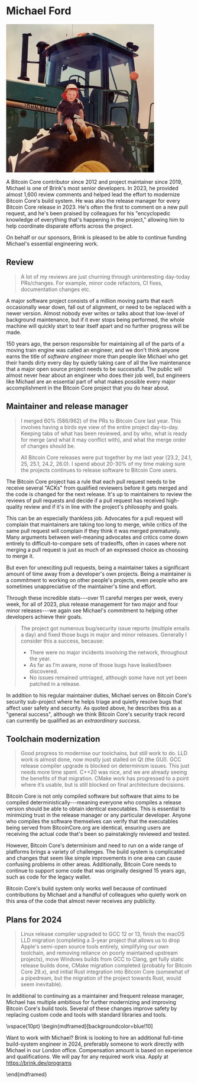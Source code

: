 # Michael Ford

![](img/michael-ford.jpg)

A Bitcoin Core contributor since 2012 and project maintainer since
2019, Michael is one of Brink's most senior developers.  In 2023, he
provided almost 1,600 review comments and helped lead the effort to
modernize Bitcoin Core's build system.  He was also the release manager
for every Bitcoin Core release in 2023.  He's often the first to comment
on a new pull request, and he's been praised by colleagues for his
"encyclopedic knowledge of everything that's happening in the project,"
allowing him to help coordinate disparate efforts across the project.

On behalf or our sponsors, Brink is pleased to be able to continue
funding Michael's essential engineering work.

## Review

> A lot of my reviews are just churning through uninteresting day-today
> PRs/changes. For example, minor code refactors, CI fixes,
> documentation changes etc.

A major software project consists of a million moving parts that each
occasionally wear down, fall out of alignment, or need to be replaced
with a newer version.  Almost nobody ever writes or talks about that
low-level of background maintenance, but if it ever stops being
performed, the whole machine will quickly start to tear itself apart and
no further progress will be made.

150 years ago, the person responsible for maintaining all of the parts
of a moving train engine was called an engineer, and we don't think
anyone earns the title of _software engineer_ more than people like
Michael who get their hands dirty every day by quietly taking care of
all the live maintenance that a major open source project needs to be
successful.  The public will almost never hear about an engineer who
does their job well, but engineers like Michael are an essential part of
what makes possible every major accomplishment in the Bitcoin Core
project that you do hear about.

## Maintainer and release manager

> I merged 60% (586/962) of the PRs to Bitcoin Core last year. This
> involves having a birds eye view of the entire project day-to-day.
> Keeping tabs of what has been reviewed, and by who, what is ready for
> merge (and what it may conflict with), and what the merge order of
> changes should be.
>
> All Bitcoin Core releases were put together by me last year (23.2,
> 24.1, 25, 25.1, 24.2, 26.0). I spend about 20-30% of my time making
> sure the projects continues to release software to Bitcoin Core users.

The Bitcoin Core project has a rule that each pull request needs to be
receive several "ACKs" from qualified reviewers before it gets merged
and the code is changed for the next release.  It's up to maintainers to
review the reviews of pull requests and decide if a pull request has
received high-quality review and if it's in line with the project's
philosophy and goals.

This can be an especially thankless job.  Advocates for a pull request
will complain that maintainers are taking too long to merge, while
critics of the same pull request will complain if they think it was
merged prematurely.  Many arguments between well-meaning advocates and
critics come down entirely to difficult-to-compare sets of tradeoffs,
often in cases where not merging a pull request is just as much of an
expressed choice as choosing to merge it.

But even for unexciting pull requests, being a maintainer takes a
significant amount of time away from a developer's own projects.  Being
a maintainer is a commitment to working on other people's projects, even
people who are sometimes unappreciative of the maintainer's time and
effort.

Through these incredible stats---over 11 careful merges per week, every
week, for all of 2023, plus release management for two major and four
minor releases---we again see Michael's commitment to helping other
developers achieve their goals.

> The project got numerous bug/security issue reports (multiple emails a
> day) and fixed those bugs in major and minor releases. Generally I
> consider this a success, because:
>
> - There were no major incidents involving the network, throughout the
>   year.
> - As far as I’m aware, none of those bugs have leaked/been discovered.
> - No issues remained untriaged, although some have not yet been
>   patched in a release.

In addition to his regular maintainer duties, Michael serves on Bitcoin
Core's security sub-project where he helps triage and quietly resolve
bugs that affect user safety and security.  As quoted above, he describes
this as a "general success", although we think Bitcoin Core's security
track record can currently be qualified as an _extraordinary success_.

## Toolchain modernization

> Good progress to modernise our toolchains, but still work to do.  LLD
> work is almost done, now mostly just stalled on Qt (the GUI).  GCC
> release compiler upgrade is blocked on determinism issues. This just
> needs more time spent.  C++20 was nice, and we are already seeing the
> benefits of that migration.  CMake work has progressed to a point
> where it’s usable, but is still blocked on final architecture
> decisions.

Bitcoin Core is not only compiled software but software that aims to be
compiled deterministically---meaning everyone who compiles a release
version should be able to obtain identical executables.  This is
essential to minimizing trust in the release manager or any particular
developer.  Anyone who compiles the software themselves can verify that
the executables being served from BitcoinCore.org are identical,
ensuring users are receiving the actual code that's been so
painstakingly reviewed and tested.

However, Bitcoin Core's determinism and need to run on a wide range of
platforms brings a variety of challenges.  The build system is
complicated and changes that seem like simple improvements in one area
can cause confusing problems in other areas.  Additionally, Bitcoin Core
needs to continue to support some code that was originally designed
15 years ago, such as code for the legacy wallet.

Bitcoin Core's build system only works well because of continued
contributions by Michael and a handful of colleagues who quietly work on
this area of the code that almost never receives any publicity.

## Plans for 2024

> Linux release compiler upgraded to GCC 12 or 13, finish the macOS LLD
> migration (completing a 3-year project that allows us to drop Apple's
> semi-open source tools entirely, simplifying our own toolchain, and
> removing reliance on poorly maintained upstream projects), move
> Windows builds from GCC to Clang, get fully static release builds
> done, CMake migration completed (probably for Bitcoin Core 29.x), and
> initial Rust integration into Bitcoin Core (somewhat of a pipedream,
> but the migration of the project towards Rust, would seem inevitable).

In additional to continuing as a maintainer and frequent release
manager, Michael has multiple ambitious for further modernizing and
improving Bitcoin Core's build tools.  Several of these changes improve
safety by replacing custom code and tools with standard libraries and
tools.

\vspace{10pt}
\begin{mdframed}[backgroundcolor=blue!10]

Want to work with Michael?  Brink is looking to hire an additional
full-time build-system engineer in 2024, preferably someone to work
directly with Michael in our London office.  Compensation amount is based on
experience and qualifications.  We will pay for any required work visa.
Apply at https://brink.dev/programs

\end{mdframed}
